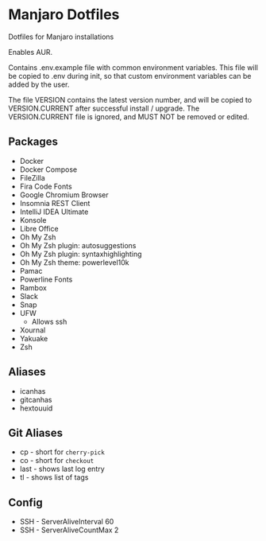 # Manjaro Dotfiles

Dotfiles for Manjaro installations

Enables AUR.

Contains .env.example file with common environment variables. This file will be copied to .env during init, so that custom environment variables can be added by the user.

The file VERSION contains the latest version number, and will be copied to VERSION.CURRENT after successful install / upgrade. The VERSION.CURRENT file is ignored, and MUST NOT be removed or edited.

## Packages

- Docker
- Docker Compose
- FileZilla
- Fira Code Fonts
- Google Chromium Browser
- Insomnia REST Client
- IntelliJ IDEA Ultimate
- Konsole
- Libre Office
- Oh My Zsh
- Oh My Zsh plugin: autosuggestions
- Oh My Zsh plugin: syntaxhighlighting
- Oh My Zsh theme: powerlevel10k
- Pamac
- Powerline Fonts
- Rambox
- Slack
- Snap
- UFW
  - Allows ssh
- Xournal
- Yakuake
- Zsh

## Aliases

- icanhas
- gitcanhas
- hextouuid

## Git Aliases
- cp - short for `cherry-pick`
- co - short for `checkout`
- last - shows last log entry
- tl - shows list of tags

## Config
- SSH - ServerAliveInterval 60
- SSH - ServerAliveCountMax 2
